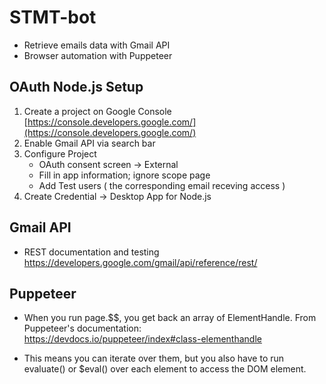 # STMT-bot

- Retrieve emails data with Gmail API
- Browser automation with Puppeteer

## OAuth Node.js Setup

1. Create a project on Google Console <br/> [https://console.developers.google.com/](https://console.developers.google.com/)
2. Enable Gmail API via search bar
3. Configure Project
   - OAuth consent screen -> External
   - Fill in app information; ignore scope page
   - Add Test users ( the corresponding email receving access )
4. Create Credential -> Desktop App for Node.js

## Gmail API

- REST documentation and testing <br/> https://developers.google.com/gmail/api/reference/rest/

## Puppeteer

- When you run page.$$, you get back an array of ElementHandle. From Puppeteer's documentation: <br/> https://devdocs.io/puppeteer/index#class-elementhandle

- This means you can iterate over them, but you also have to run evaluate() or $eval() over each element to access the DOM element.
